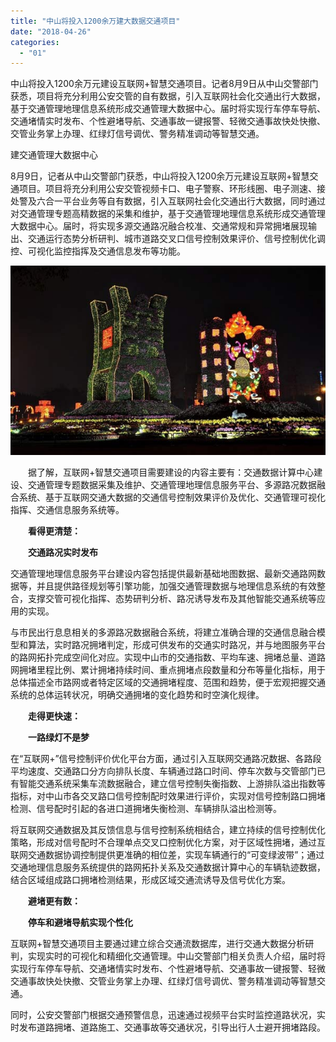 ```yaml
---
title: "中山将投入1200余万建大数据交通项目"
date: "2018-04-26"
categories: 
  - "01"
---
```


中山将投入1200余万元建设互联网+智慧交通项目。记者8月9日从中山交警部门获悉，项目将充分利用公安交管的自有数据，引入互联网社会化交通出行大数据，基于交通管理地理信息系统形成交通管理大数据中心。届时将实现行车停车导航、交通堵情实时发布、个性避堵导航、交通事故一键报警、轻微交通事故快处快撤、交管业务掌上办理、红绿灯信号调优、警务精准调动等智慧交通。

建交通管理大数据中心

8月9日，记者从中山交警部门获悉，中山将投入1200余万元建设互联网+智慧交通项目。项目将充分利用公安交管视频卡口、电子警察、环形线圈、电子测速、接处警及六合一平台业务等自有数据，引入互联网社会化交通出行大数据，同时通过对交通管理专题高精数据的采集和维护，基于交通管理地理信息系统形成交通管理大数据中心。届时，将实现多源交通路况融合校准、交通常规和异常拥堵展现输出、交通运行态势分析研判、城市道路交叉口信号控制效果评价、信号控制优化调控、可视化监控指挥及交通信息发布等功能。

![](images/20180426004107-46.jpg)

　　据了解，互联网+智慧交通项目需要建设的内容主要有：交通数据计算中心建设、交通管理专题数据采集及维护、交通管理地理信息服务平台、多源路况数据融合系统、基于互联网交通大数据的交通信号控制效果评价及优化、交通管理可视化指挥、交通信息服务系统等。

　　**看得更清楚：**

　　**交通路况实时发布**

交通管理地理信息服务平台建设内容包括提供最新基础地图数据、最新交通路网数据等，并且提供路径规划等引擎功能，加强交通管理数据与地理信息系统的有效整合，支撑交管可视化指挥、态势研判分析、路况诱导发布及其他智能交通系统等应用的实现。

与市民出行息息相关的多源路况数据融合系统，将建立准确合理的交通信息融合模型和算法，实时路况拥堵判定，形成可供发布的交通实时路况，并与地图服务平台的路网拓扑完成空间化对应。实现中山市的交通指数、平均车速、拥堵总量、道路网拥堵里程比例、累计拥堵持续时间、重点拥堵点段数量和分布等量化指标，用于总体描述全市路网或者特定区域的交通拥堵程度、范围和趋势，便于宏观把握交通系统的总体运转状况，明确交通拥堵的变化趋势和时空演化规律。

　　**走得更快速：**

　　**一路绿灯不是梦**

在“互联网+”信号控制评价优化平台方面，通过引入互联网交通路况数据、各路段平均速度、交通路口分方向排队长度、车辆通过路口时间、停车次数与交管部门已有智能交通系统采集车流数据融合，建立信号控制失衡指数、上游排队溢出指数等指标，对中山市各交叉路口信号控制配时效果进行评价，实现对信号控制路口拥堵检测、信号配时引起的各进口道拥堵失衡检测、车辆排队溢出检测等。

将互联网交通数据及其反馈信息与信号控制系统相结合，建立持续的信号控制优化策略，形成对信号配时不合理单点交叉口控制优化方案，对于区域性拥堵，通过互联网交通数据协调控制提供更准确的相位差，实现车辆通行的“可变绿波带”；通过交通地理信息服务系统提供的路网拓扑关系及交通数据计算中心的车辆轨迹数据，结合区域组成路口拥堵检测结果，形成区域交通流诱导及信号优化方案。

　　**避堵更有数：**

　　**停车和避堵导航实现个性化**

互联网+智慧交通项目主要通过建立综合交通流数据库，进行交通大数据分析研判，实现实时的可视化和精细化交通管理。中山交警部门相关负责人介绍，届时将实现行车停车导航、交通堵情实时发布、个性避堵导航、交通事故一键报警、轻微交通事故快处快撤、交管业务掌上办理、红绿灯信号调优、警务精准调动等智慧交通。

同时，公安交警部门根据交通预警信息，迅速通过视频平台实时监控道路状况，实时发布道路拥堵、道路施工、交通事故等交通状况，引导出行人士避开拥堵路段。
